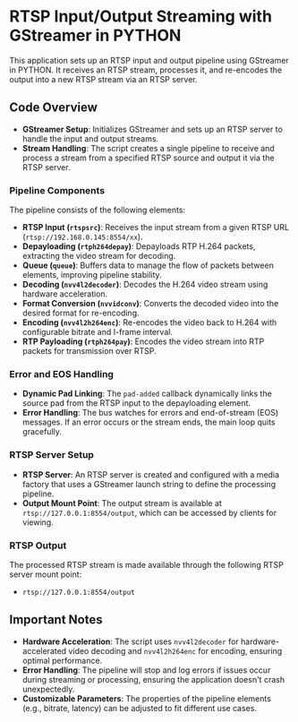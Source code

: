 # RTSP Input/Output Streaming with GStreamer in PYTHON

This application sets up an RTSP input and output pipeline using GStreamer in PYTHON. It receives an RTSP stream, processes it, and re-encodes the output into a new RTSP stream via an RTSP server.

## Code Overview

- **GStreamer Setup**: Initializes GStreamer and sets up an RTSP server to handle the input and output streams.
- **Stream Handling**: The script creates a single pipeline to receive and process a stream from a specified RTSP source and output it via the RTSP server.

### Pipeline Components

The pipeline consists of the following elements:
- **RTSP Input (`rtspsrc`)**: Receives the input stream from a given RTSP URL (`rtsp://192.168.0.145:8554/xx`).
- **Depayloading (`rtph264depay`)**: Depayloads RTP H.264 packets, extracting the video stream for decoding.
- **Queue (`queue`)**: Buffers data to manage the flow of packets between elements, improving pipeline stability.
- **Decoding (`nvv4l2decoder`)**: Decodes the H.264 video stream using hardware acceleration.
- **Format Conversion (`nvvidconv`)**: Converts the decoded video into the desired format for re-encoding.
- **Encoding (`nvv4l2h264enc`)**: Re-encodes the video back to H.264 with configurable bitrate and I-frame interval.
- **RTP Payloading (`rtph264pay`)**: Encodes the video stream into RTP packets for transmission over RTSP.

### Error and EOS Handling

- **Dynamic Pad Linking**: The `pad-added` callback dynamically links the source pad from the RTSP input to the depayloading element.
- **Error Handling**: The bus watches for errors and end-of-stream (EOS) messages. If an error occurs or the stream ends, the main loop quits gracefully.

### RTSP Server Setup

- **RTSP Server**: An RTSP server is created and configured with a media factory that uses a GStreamer launch string to define the processing pipeline.
- **Output Mount Point**: The output stream is available at `rtsp://127.0.0.1:8554/output`, which can be accessed by clients for viewing.

### RTSP Output

The processed RTSP stream is made available through the following RTSP server mount point:
- `rtsp://127.0.0.1:8554/output`

## Important Notes

- **Hardware Acceleration**: The script uses `nvv4l2decoder` for hardware-accelerated video decoding and `nvv4l2h264enc` for encoding, ensuring optimal performance.
- **Error Handling**: The pipeline will stop and log errors if issues occur during streaming or processing, ensuring the application doesn't crash unexpectedly.
- **Customizable Parameters**: The properties of the pipeline elements (e.g., bitrate, latency) can be adjusted to fit different use cases.

